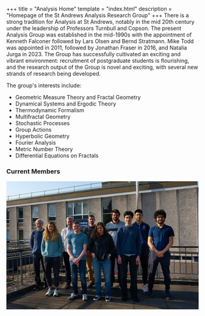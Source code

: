 +++
title = "Analysis Home"
template = "index.html"
description = "Homepage of the St Andrews Analysis Research Group"
+++
There is a strong tradition for Analysis at St Andrews, notably in the mid 20th century under the leadership of Professors Turnbull and Copson. The present Analysis Group was established in the mid-1990s with the appointment of Kenneth Falconer followed by Lars Olsen and Bernd Stratmann. Mike Todd was appointed in 2011, followed by Jonathan Fraser in 2016, and Natalia Jurga in 2023. The Group has successfully cultivated an exciting and vibrant environment: recruitment of postgraduate students is flourishing, and the research output of the Group is novel and exciting, with several new strands of research being developed.

The group's interests include:
- Geometric Measure Theory and Fractal Geometry
- Dynamical Systems and Ergodic Theory
- Thermodynamic Formalism
- Multifractal Geometry
- Stochastic Processes
- Group Actions
- Hyperbolic Geometry
- Fourier Analysis
- Metric Number Theory
- Differential Equations on Fractals

### Current Members
<img loading="lazy" src="/analysis-group.jpg" alt="Members of the Analysis Group">
